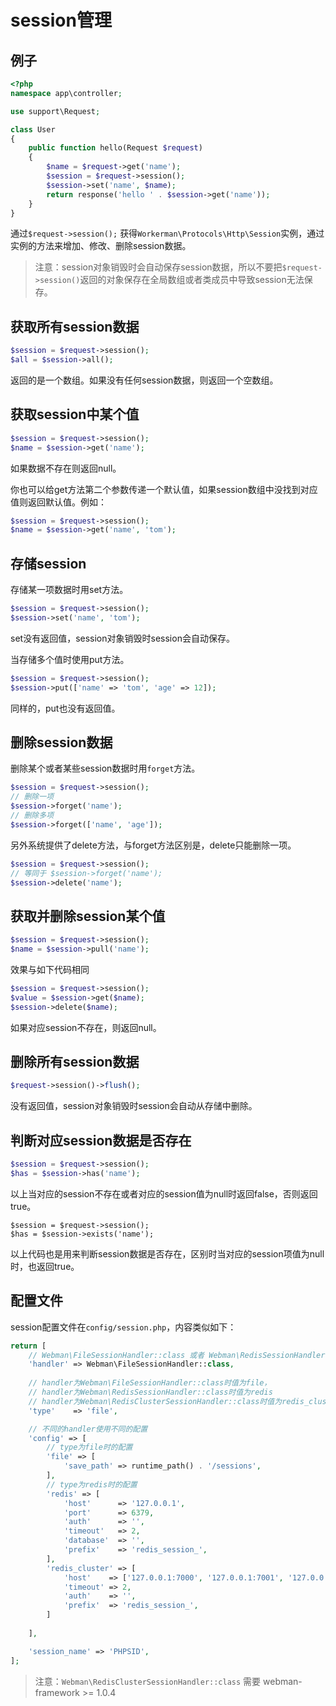 # session管理

## 例子
```php
<?php
namespace app\controller;

use support\Request;

class User
{
    public function hello(Request $request)
    {
        $name = $request->get('name');
        $session = $request->session();
        $session->set('name', $name);
        return response('hello ' . $session->get('name'));
    }
}
```

通过`$request->session();` 获得`Workerman\Protocols\Http\Session`实例，通过实例的方法来增加、修改、删除session数据。

> 注意：session对象销毁时会自动保存session数据，所以不要把`$request->session()`返回的对象保存在全局数组或者类成员中导致session无法保存。

## 获取所有session数据
```php
$session = $request->session();
$all = $session->all();
```
返回的是一个数组。如果没有任何session数据，则返回一个空数组。



## 获取session中某个值
```php
$session = $request->session();
$name = $session->get('name');
```
如果数据不存在则返回null。

你也可以给get方法第二个参数传递一个默认值，如果session数组中没找到对应值则返回默认值。例如：
```php
$session = $request->session();
$name = $session->get('name', 'tom');
```


## 存储session
存储某一项数据时用set方法。
```php
$session = $request->session();
$session->set('name', 'tom');
```
set没有返回值，session对象销毁时session会自动保存。

当存储多个值时使用put方法。
```php
$session = $request->session();
$session->put(['name' => 'tom', 'age' => 12]);
```
同样的，put也没有返回值。

## 删除session数据
删除某个或者某些session数据时用`forget`方法。
```php
$session = $request->session();
// 删除一项
$session->forget('name');
// 删除多项
$session->forget(['name', 'age']);
```

另外系统提供了delete方法，与forget方法区别是，delete只能删除一项。
```php
$session = $request->session();
// 等同于 $session->forget('name');
$session->delete('name');
```

## 获取并删除session某个值
```php
$session = $request->session();
$name = $session->pull('name');
```
效果与如下代码相同
```php
$session = $request->session();
$value = $session->get($name);
$session->delete($name);
```
如果对应session不存在，则返回null。


## 删除所有session数据
```php
$request->session()->flush();
```
没有返回值，session对象销毁时session会自动从存储中删除。


## 判断对应session数据是否存在
```php
$session = $request->session();
$has = $session->has('name');
```
以上当对应的session不存在或者对应的session值为null时返回false，否则返回true。

```
$session = $request->session();
$has = $session->exists('name');
```
以上代码也是用来判断session数据是否存在，区别时当对应的session项值为null时，也返回true。

## 配置文件
session配置文件在`config/session.php`，内容类似如下：
```php
return [
    // Webman\FileSessionHandler::class 或者 Webman\RedisSessionHandler::class 或者 Webman\RedisClusterSessionHandler::class 
    'handler' => Webman\FileSessionHandler::class,
    
    // handler为Webman\FileSessionHandler::class时值为file，
    // handler为Webman\RedisSessionHandler::class时值为redis
    // handler为Webman\RedisClusterSessionHandler::class时值为redis_cluster 既redis集群
    'type'    => 'file',

    // 不同的handler使用不同的配置
    'config' => [
        // type为file时的配置
        'file' => [
            'save_path' => runtime_path() . '/sessions',
        ],
        // type为redis时的配置
        'redis' => [
            'host'      => '127.0.0.1',
            'port'      => 6379,
            'auth'      => '',
            'timeout'   => 2,
            'database'  => '',
            'prefix'    => 'redis_session_',
        ],
        'redis_cluster' => [
            'host'    => ['127.0.0.1:7000', '127.0.0.1:7001', '127.0.0.1:7001'],
            'timeout' => 2,
            'auth'    => '',
            'prefix'  => 'redis_session_',
        ]
        
    ],

    'session_name' => 'PHPSID',
];
```

> 注意：`Webman\RedisClusterSessionHandler::class` 需要 webman-framework >= 1.0.4
